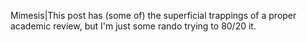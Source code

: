 Mimesis|This post has (some of) the superficial trappings of a proper academic review, but I'm just some rando trying to 80/20 it.
